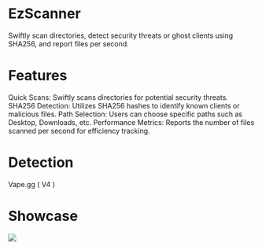 # EzScanner
Swiftly scan directories, detect security threats or ghost clients using SHA256, and report files per second.

# Features
Quick Scans: Swiftly scans directories for potential security threats.
SHA256 Detection: Utilizes SHA256 hashes to identify known clients or malicious files.
Path Selection: Users can choose specific paths such as Desktop, Downloads, etc.
Performance Metrics: Reports the number of files scanned per second for efficiency tracking.

# Detection
Vape.gg ( V4 )

# Showcase
![](https://i.imgur.com/B6NhxJs.png)
